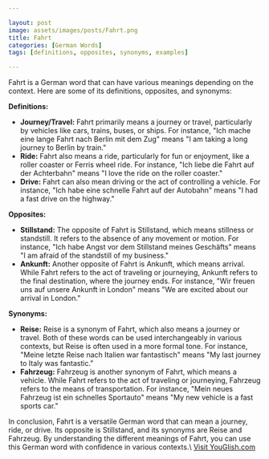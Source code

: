 ```yaml
---

layout: post
image: assets/images/posts/Fahrt.png
title: Fahrt
categories: [German Words]
tags: [definitions, opposites, synonyms, examples]

---
```


Fahrt is a German word that can have various meanings depending on the context. Here are some of its definitions, opposites, and synonyms:

**Definitions:**

- **Journey/Travel:** Fahrt primarily means a journey or travel, particularly by vehicles like cars, trains, buses, or ships. For instance, "Ich mache eine lange Fahrt nach Berlin mit dem Zug" means "I am taking a long journey to Berlin by train."
- **Ride:** Fahrt also means a ride, particularly for fun or enjoyment, like a roller coaster or Ferris wheel ride. For instance, "Ich liebe die Fahrt auf der Achterbahn" means "I love the ride on the roller coaster."
- **Drive:** Fahrt can also mean driving or the act of controlling a vehicle. For instance, "Ich habe eine schnelle Fahrt auf der Autobahn" means "I had a fast drive on the highway."

**Opposites:**

- **Stillstand:** The opposite of Fahrt is Stillstand, which means stillness or standstill. It refers to the absence of any movement or motion. For instance, "Ich habe Angst vor dem Stillstand meines Geschäfts" means "I am afraid of the standstill of my business."
- **Ankunft:** Another opposite of Fahrt is Ankunft, which means arrival. While Fahrt refers to the act of traveling or journeying, Ankunft refers to the final destination, where the journey ends. For instance, "Wir freuen uns auf unsere Ankunft in London" means "We are excited about our arrival in London."

**Synonyms:**

- **Reise:** Reise is a synonym of Fahrt, which also means a journey or travel. Both of these words can be used interchangeably in various contexts, but Reise is often used in a more formal tone. For instance, "Meine letzte Reise nach Italien war fantastisch" means "My last journey to Italy was fantastic."
- **Fahrzeug:** Fahrzeug is another synonym of Fahrt, which means a vehicle. While Fahrt refers to the act of traveling or journeying, Fahrzeug refers to the means of transportation. For instance, "Mein neues Fahrzeug ist ein schnelles Sportauto" means "My new vehicle is a fast sports car."

In conclusion, Fahrt is a versatile German word that can mean a journey, ride, or drive. Its opposite is Stillstand, and its synonyms are Reise and Fahrzeug. By understanding the different meanings of Fahrt, you can use this German word with confidence in various contexts.\ <a id="yg-widget-0" class="youglish-widget" data-query="Fahrt" data-lang="german" data-components="8412" data-auto-start="0" data-bkg-color="theme_light" data-title="How%20to%20pronounce%20Fahrt%20in%20German"  rel="nofollow" href="https://youglish.com">Visit YouGlish.com</a><script async src="https://youglish.com/public/emb/widget.js" charset="utf-8"></script>